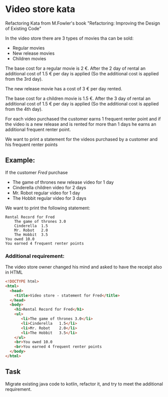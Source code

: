 
# Video store kata

Refactoring Kata from M.Fowler's book "Refactoring: Improving the Design of Existing Code"

In the video store there are 3 types of movies tha can be sold:
- Regular movies
- New release movies
- Children movies

The base cost for a regular movie is 2 €. After the 2 day of rental an additional cost of 1.5 € per day is applied (So the additional cost is applied from the 3rd day).

The new release movie has a cost of 3 € per day rented.

The base cost for a children movie is 1.5 €. After the 3 day of rental an additional cost of 1.5 € per day is applied (So the additional cost is applied from the 4th day).

For each video purchased the customer earns 1 frequent renter point and if the video is a new release and is rented for more than 1 days he earns an additional frequent renter point.

We want to print a statement for the videos purchased by a customer and his frequent renter points

## Example:
If the customer <i>Fred</i> purchase
- The game of thrones new release video for 1 day
- Cinderella children video for 2 days
- Mr. Robot regular video for 1 day
- The Hobbit regular video for 3 days

We want to print the following statement:

```
Rental Record for Fred
	The game of thrones	3.0
	Cinderella	1.5
	Mr. Robot	2.0
	The Hobbit	3.5
You owed 10.0
You earned 4 frequent renter points
```

### Additional requirement:

The video store owner changed his mind and asked to have the receipt also in HTML

```html
<!DOCTYPE html>
<html>
  <head>
    <title>Video store - statement for Fred</title>
  </head>
  <body>
    <h1>Rental Record for Fred</h1>
    <ul>
       <li>The game of thrones 3.0</li>
       <li>Cinderella	1.5</li>
       <li>Mr. Robot	2.0</li>
       <li>The Hobbit	3.5</li>
    </ul>
    <br>You owed 10.0
    <br>You earned 4 frequent renter points
  </body>
</html>
```

## Task

Migrate existing java code to kotlin, refactor it, and try to meet the additional requirement.